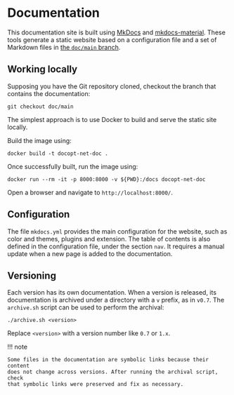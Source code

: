 # Documentation

This documentation site is built using [MkDocs] and [mkdocs-material]. These
tools generate a static website based on a configuration file and a set of
Markdown files in [the `doc/main` branch][branch].

  [MkDocs]: https://www.mkdocs.org/
  [mkdocs-material]: https://squidfunk.github.io/mkdocs-material/
  [branch]: https://github.com/docopt/docopt.net/tree/doc/main

## Working locally

Supposing you have the Git repository cloned, checkout the branch that
contains the documentation:

    git checkout doc/main

The simplest approach is to use Docker to build and serve the static site
locally.

Build the image using:

    docker build -t docopt-net-doc .

Once successfully built, run the image using:

    docker run --rm -it -p 8000:8000 -v ${PWD}:/docs docopt-net-doc

Open a browser and navigate to `http://localhost:8000/`.

## Configuration

The file `mkdocs.yml` provides the main configuration for the website, such as
color and themes, plugins and extension. The table of contents is also defined
in the configuration file, under the section `nav`. It requires a manual
update when a new page is added to the documentation.

## Versioning

Each version has its own documentation. When a version is released, its
documentation is archived under a directory with a `v` prefix, as in `v0.7`.
The `archive.sh` script can be used to perform the archival:

    ./archive.sh <version>

Replace `<version>` with a version number like `0.7` or `1.x`.

!!! note

    Some files in the documentation are symbolic links because their content
    does not change across versions. After running the archival script, check
    that symbolic links were preserved and fix as necessary.
